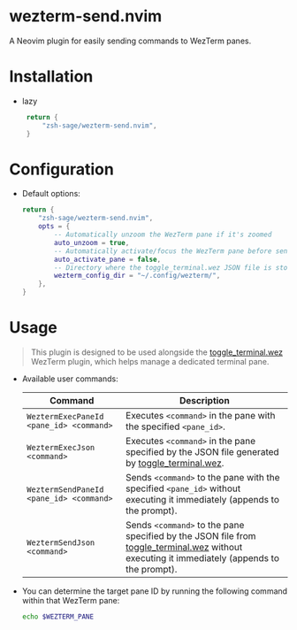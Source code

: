 # wezterm-send.nvim

A Neovim plugin for easily sending commands to WezTerm panes.

# Installation

- lazy
  ```lua
   return {
       "zsh-sage/wezterm-send.nvim",
   }
  ```

# Configuration

- Default options:
  ```lua
  return {
      "zsh-sage/wezterm-send.nvim",
      opts = {
          -- Automatically unzoom the WezTerm pane if it's zoomed
          auto_unzoom = true,
          -- Automatically activate/focus the WezTerm pane before sending the command
          auto_activate_pane = false,
          -- Directory where the toggle_terminal.wez JSON file is stored
          wezterm_config_dir = "~/.config/wezterm/",
      },
  }
  ```

# Usage

> This plugin is designed to be used alongside the [toggle_terminal.wez](https://github.com/zsh-sage/toggle_terminal.wez) WezTerm plugin, which helps manage a dedicated terminal pane.

- Available user commands:

  | Command                                 | Description                                                                                                                                                                                    |
  | --------------------------------------- | ---------------------------------------------------------------------------------------------------------------------------------------------------------------------------------------------- |
  | `WeztermExecPaneId <pane_id> <command>` | Executes `<command>` in the pane with the specified `<pane_id>`.                                                                                                                               |
  | `WeztermExecJson <command>`             | Executes `<command>` in the pane specified by the JSON file generated by [toggle_terminal.wez](https://github.com/zsh-sage/toggle_terminal.wez).                                               |
  | `WeztermSendPaneId <pane_id> <command>` | Sends `<command>` to the pane with the specified `<pane_id>` without executing it immediately (appends to the prompt).                                                                         |
  | `WeztermSendJson <command>`             | Sends `<command>` to the pane specified by the JSON file from [toggle_terminal.wez](https://github.com/zsh-sage/toggle_terminal.wez) without executing it immediately (appends to the prompt). |

- You can determine the target pane ID by running the following command within that WezTerm pane:

  ```bash
  echo $WEZTERM_PANE
  ```
